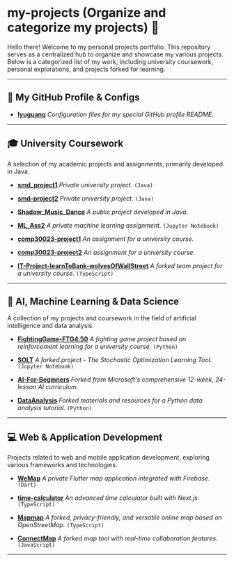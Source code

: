 # my-projects (Organize and categorize my projects) 🚀

Hello there! Welcome to my personal projects portfolio. This repository serves as a centralized hub to organize and showcase my various projects. Below is a categorized list of my work, including university coursework, personal explorations, and projects forked for learning.

---

## 🔧 My GitHub Profile & Configs

- **[lyuguang](https://github.com/lyuguang/lyuguang)** *Configuration files for my special GitHub profile README.*

---

## 🎓 University Coursework

A selection of my academic projects and assignments, primarily developed in Java.
- **[smd_project1](https://github.com/lyuguang/smd_project1)** *Private university project.* `(Java)`

- **[smd-project2](https://github.com/lyuguang/smd-project2)** *Private university project.* `(Java)`

- **[Shadow_Music_Dance](https://github.com/lyuguang/Shadow_Music_Dance)** *A public project developed in Java.*

- **[ML_Ass2](https://github.com/lyuguang/ML_Ass2)** *A private machine learning assignment.* `(Jupyter Notebook)`

- **[comp30023-project1](https://github.com/lyuguang/comp30023-project1.git)** *An assignment for a university course.*

- **[comp30023-project2](https://github.com/lyuguang/comp30023-project2.git)** *An assignment for a university course.*
  
- **[IT-Project-learnToBank-wolvesOfWallStreet](https://github.com/lyuguang/IT-Project-learnToBank-wolvesOfWallStreet)** *A forked team project for a university course.* `(TypeScript)`

---

## 🤖 AI, Machine Learning & Data Science

A collection of my projects and coursework in the field of artificial intelligence and data analysis.

- **[FightingGame-FTG4.50](https://github.com/lyuguang/FightingGame-FTG4.50)** *A fighting game project based on reinforcement learning for a university course.* `(Python)`

- **[SOLT](https://github.com/lyuguang/SOLT)** *A forked project - The Stochastic Optimization Learning Tool.* `(Jupyter Notebook)`

- **[AI-For-Beginners](https://github.com/lyuguang/AI-For-Beginners)** *Forked from Microsoft's comprehensive 12-week, 24-lesson AI curriculum.*

- **[DataAnalysis](https://github.com/lyuguang/DataAnalysis)** *Forked materials and resources for a Python data analysis tutorial.* `(Python)`

---

## 💻 Web & Application Development

Projects related to web and mobile application development, exploring various frameworks and technologies.

- **[WeMap](https://github.com/lyuguang/WeMap)** *A private Flutter map application integrated with Firebase.* `(Dart)`

- **[time-calculator](https://github.com/lyuguang/time-calculator)** *An advanced time calculator built with Next.js.* `(TypeScript)`

- **[Mapmap](https://github.com/lyuguang/Mapmap)** *A forked, privacy-friendly, and versatile online map based on OpenStreetMap.* `(TypeScript)`

- **[ConnectMap](https://github.com/lyuguang/ConnectMap)** *A forked map tool with real-time collaboration features.* `(JavaScript)`

---
